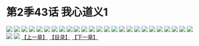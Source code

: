 # 第2季43话 我心道义1
![](https://s2.baozimh.com/scomic/sanyanxiaotianlu-samanhua/0/483-xcpq/1.jpg)
![](https://s2.baozimh.com/scomic/sanyanxiaotianlu-samanhua/0/483-xcpq/2.jpg)
![](https://s2.baozimh.com/scomic/sanyanxiaotianlu-samanhua/0/483-xcpq/3.jpg)
![](https://s2.baozimh.com/scomic/sanyanxiaotianlu-samanhua/0/483-xcpq/4.jpg)
![](https://s2.baozimh.com/scomic/sanyanxiaotianlu-samanhua/0/483-xcpq/5.jpg)
![](https://s2.baozimh.com/scomic/sanyanxiaotianlu-samanhua/0/483-xcpq/6.jpg)
![](https://s2.baozimh.com/scomic/sanyanxiaotianlu-samanhua/0/483-xcpq/7.jpg)
![](https://s2.baozimh.com/scomic/sanyanxiaotianlu-samanhua/0/483-xcpq/8.jpg)
![](https://s2.baozimh.com/scomic/sanyanxiaotianlu-samanhua/0/483-xcpq/9.jpg)
![](https://s2.baozimh.com/scomic/sanyanxiaotianlu-samanhua/0/483-xcpq/10.jpg)
![](https://s2.baozimh.com/scomic/sanyanxiaotianlu-samanhua/0/483-xcpq/11.jpg)
![](https://s2.baozimh.com/scomic/sanyanxiaotianlu-samanhua/0/483-xcpq/12.jpg)
![](https://s2.baozimh.com/scomic/sanyanxiaotianlu-samanhua/0/483-xcpq/13.jpg)
![](https://s2.baozimh.com/scomic/sanyanxiaotianlu-samanhua/0/483-xcpq/14.jpg)
![](https://s2.baozimh.com/scomic/sanyanxiaotianlu-samanhua/0/483-xcpq/15.jpg)
![](https://s2.baozimh.com/scomic/sanyanxiaotianlu-samanhua/0/483-xcpq/16.jpg)
![](https://s2.baozimh.com/scomic/sanyanxiaotianlu-samanhua/0/483-xcpq/17.jpg)
![](https://s2.baozimh.com/scomic/sanyanxiaotianlu-samanhua/0/483-xcpq/18.jpg)
![](https://s2.baozimh.com/scomic/sanyanxiaotianlu-samanhua/0/483-xcpq/19.jpg)
![](https://s2.baozimh.com/scomic/sanyanxiaotianlu-samanhua/0/483-xcpq/20.jpg)
![](https://s2.baozimh.com/scomic/sanyanxiaotianlu-samanhua/0/483-xcpq/21.jpg)
![](https://s2.baozimh.com/scomic/sanyanxiaotianlu-samanhua/0/483-xcpq/22.jpg)
![](https://s2.baozimh.com/scomic/sanyanxiaotianlu-samanhua/0/483-xcpq/23.jpg)
![](https://s2.baozimh.com/scomic/sanyanxiaotianlu-samanhua/0/483-xcpq/24.jpg)
![](https://s2.baozimh.com/scomic/sanyanxiaotianlu-samanhua/0/483-xcpq/25.jpg)
![](https://s2.baozimh.com/scomic/sanyanxiaotianlu-samanhua/0/483-xcpq/26.jpg)
![](https://s2.baozimh.com/scomic/sanyanxiaotianlu-samanhua/0/483-xcpq/27.jpg)
[【上一章】](./483.md)
[【目录】](./README.md)
[【下一章】](./485.md)
